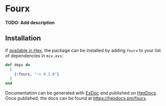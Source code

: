 # Fourx

**TODO: Add description**

## Installation

If [available in Hex](https://hex.pm/docs/publish), the package can be installed
by adding `fourx` to your list of dependencies in `mix.exs`:

```elixir
def deps do
  [
    {:fourx, "~> 0.1.0"}
  ]
end
```

Documentation can be generated with [ExDoc](https://github.com/elixir-lang/ex_doc)
and published on [HexDocs](https://hexdocs.pm). Once published, the docs can
be found at <https://hexdocs.pm/fourx>.

